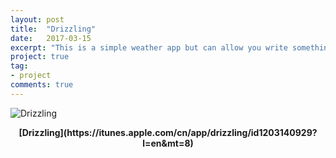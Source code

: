 ```yaml
---
layout: post
title:  "Drizzling"
date:   2017-03-15
excerpt: "This is a simple weather app but can allow you write something to share with others."
project: true
tag:
- project 
comments: true
---
```



![Drizzling](http://ocigwe4cv.bkt.clouddn.com/Icon-60@3x.png)

<center><b>[Drizzling](https://itunes.apple.com/cn/app/drizzling/id1203140929?l=en&mt=8)</b></center>
